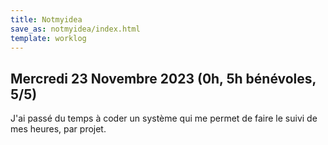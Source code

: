 ```yaml
---
title: Notmyidea
save_as: notmyidea/index.html
template: worklog
---
```


## Mercredi 23 Novembre 2023 (0h, 5h bénévoles, 5/5)

J'ai passé du temps à coder un système qui me permet de faire le suivi de mes heures, par projet.